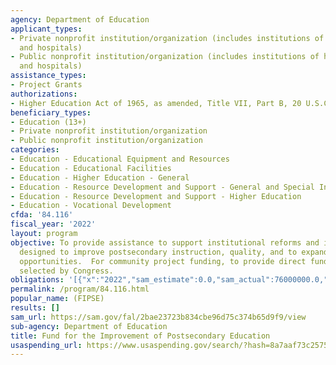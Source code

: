 ```yaml
---
agency: Department of Education
applicant_types:
- Private nonprofit institution/organization (includes institutions of higher education
  and hospitals)
- Public nonprofit institution/organization (includes institutions of higher education
  and hospitals)
assistance_types:
- Project Grants
authorizations:
- Higher Education Act of 1965, as amended, Title VII, Part B, 20 U.S.C. 1138.
beneficiary_types:
- Education (13+)
- Private nonprofit institution/organization
- Public nonprofit institution/organization
categories:
- Education - Educational Equipment and Resources
- Education - Educational Facilities
- Education - Higher Education - General
- Education - Resource Development and Support - General and Special Interest Organizations
- Education - Resource Development and Support - Higher Education
- Education - Vocational Development
cfda: '84.116'
fiscal_year: '2022'
layout: program
objective: To provide assistance to support institutional reforms and innovative strategies
  designed to improve postsecondary instruction, quality, and to expand postsecondary
  opportunities.  For community project funding, to provide direct funding for activities
  selected by Congress.
obligations: '[{"x":"2022","sam_estimate":0.0,"sam_actual":76000000.0,"usa_spending_actual":301968056.9},{"x":"2023","sam_estimate":184000000.0,"sam_actual":0.0,"usa_spending_actual":477975898.44},{"x":"2024","sam_estimate":725000000.0,"sam_actual":0.0,"usa_spending_actual":0.0}]'
permalink: /program/84.116.html
popular_name: (FIPSE)
results: []
sam_url: https://sam.gov/fal/2bae23723b834cbe96d75c374b65d9f9/view
sub-agency: Department of Education
title: Fund for the Improvement of Postsecondary Education
usaspending_url: https://www.usaspending.gov/search/?hash=8a7aaf73c257545ebedfe3c3c3f47fe0
---
```

